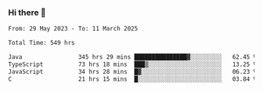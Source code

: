 ### Hi there 👋

<!--START_SECTION:waka-->

```txt
From: 29 May 2023 - To: 11 March 2025

Total Time: 549 hrs

Java                345 hrs 29 mins ███████████████▓░░░░░░░░░   62.45 %
TypeScript          73 hrs 18 mins  ███▒░░░░░░░░░░░░░░░░░░░░░   13.25 %
JavaScript          34 hrs 28 mins  █▓░░░░░░░░░░░░░░░░░░░░░░░   06.23 %
C                   21 hrs 15 mins  █░░░░░░░░░░░░░░░░░░░░░░░░   03.84 %
```

<!--END_SECTION:waka-->
<!--
**the-beef-calculator/the-beef-calculator** is a ✨ _special_ ✨ repository because its `README.md` (this file) appears on your GitHub profile.

Here are some ideas to get you started:

- 🔭 I’m currently working on ...
- 🌱 I’m currently learning ...
- 👯 I’m looking to collaborate on ...
- 🤔 I’m looking for help with ...
- 💬 Ask me about ...
- 📫 How to reach me: ...
- 😄 Pronouns: ...
- ⚡ Fun fact: ...
-->
